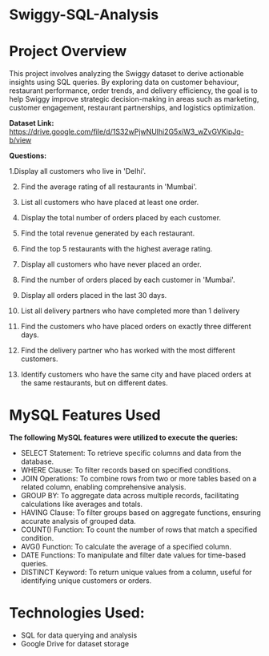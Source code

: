 # Swiggy-SQL-Analysis

# Project Overview
This project involves analyzing the Swiggy dataset to derive actionable insights using SQL queries. By exploring data on customer behaviour, restaurant performance, order trends, and delivery efficiency, the goal is to help Swiggy improve strategic decision-making in areas such as marketing, customer engagement, restaurant partnerships, and logistics optimization.

**Dataset Link:** https://drive.google.com/file/d/1S32wPjwNUlhi2G5xiW3_wZvGVKipJq-b/view

**Questions:**

1.Display all customers who live in 'Delhi'.

2. Find the average rating of all restaurants in 'Mumbai'.

3. List all customers who have placed at least one order.

4. Display the total number of orders placed by each customer.

5. Find the total revenue generated by each restaurant.

6. Find the top 5 restaurants with the highest average rating.

7. Display all customers who have never placed an order.

8. Find the number of orders placed by each customer in 'Mumbai'.

9. Display all orders placed in the last 30 days.

10. List all delivery partners who have completed more than 1 delivery

11. Find the customers who have placed orders on exactly three different days.

12. Find the delivery partner who has worked with the most different customers.

13. Identify customers who have the same city and have placed orders at the same restaurants, but on different dates.

# MySQL Features Used
**The following MySQL features were utilized to execute the queries:**
- SELECT Statement: To retrieve specific columns and data from the database.
- WHERE Clause: To filter records based on specified conditions.
- JOIN Operations: To combine rows from two or more tables based on a related column, enabling comprehensive analysis.
- GROUP BY: To aggregate data across multiple records, facilitating calculations like averages and totals.
- HAVING Clause: To filter groups based on aggregate functions, ensuring accurate analysis of grouped data.
- COUNT() Function: To count the number of rows that match a specified condition.
- AVG() Function: To calculate the average of a specified column.
- DATE Functions: To manipulate and filter date values for time-based queries.
- DISTINCT Keyword: To return unique values from a column, useful for identifying unique customers or orders.

# Technologies Used:
- SQL for data querying and analysis
- Google Drive for dataset storage
